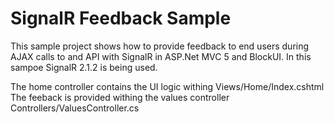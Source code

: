 # SignalR Feedback Sample

This sample project shows how to provide feedback to end users during AJAX calls to and API with SignalR in ASP.Net MVC 5 and BlockUI.
In this sampoe SignalR 2.1.2 is being used.

The home controller contains the UI logic withing Views/Home/Index.cshtml
The feeback is provided withing the values controller Controllers/ValuesController.cs
